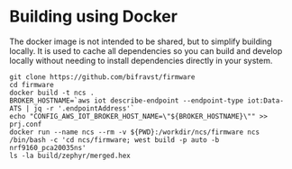 # Building using Docker

The docker image is not intended to be shared, but to simplify building locally.
It is used to cache all dependencies so you can build and develop locally
without needing to install dependencies directly in your system.

    git clone https://github.com/bifravst/firmware
    cd firmware
    docker build -t ncs .
    BROKER_HOSTNAME=`aws iot describe-endpoint --endpoint-type iot:Data-ATS | jq -r '.endpointAddress'`
    echo "CONFIG_AWS_IOT_BROKER_HOST_NAME=\"${BROKER_HOSTNAME}\"" >> prj.conf
    docker run --name ncs --rm -v ${PWD}:/workdir/ncs/firmware ncs /bin/bash -c 'cd ncs/firmware; west build -p auto -b nrf9160_pca20035ns'
    ls -la build/zephyr/merged.hex
